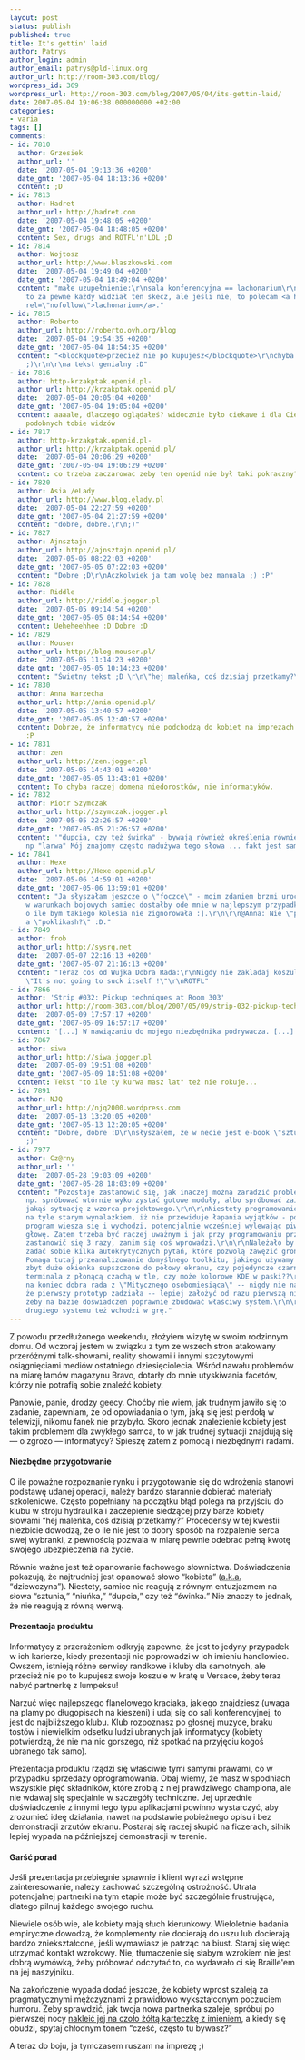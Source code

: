 ```yaml
---
layout: post
status: publish
published: true
title: It's gettin' laid
author: Patrys
author_login: admin
author_email: patrys@pld-linux.org
author_url: http://room-303.com/blog/
wordpress_id: 369
wordpress_url: http://room-303.com/blog/2007/05/04/its-gettin-laid/
date: 2007-05-04 19:06:38.000000000 +02:00
categories:
- varia
tags: []
comments:
- id: 7810
  author: Grzesiek
  author_url: ''
  date: '2007-05-04 19:13:36 +0200'
  date_gmt: '2007-05-04 18:13:36 +0200'
  content: ;D
- id: 7813
  author: Hadret
  author_url: http://hadret.com
  date: '2007-05-04 19:48:05 +0200'
  date_gmt: '2007-05-04 18:48:05 +0200'
  content: Sex, drugs and ROTFL'n'LOL ;D
- id: 7814
  author: Wojtosz
  author_url: http://www.blaszkowski.com
  date: '2007-05-04 19:49:04 +0200'
  date_gmt: '2007-05-04 18:49:04 +0200'
  content: "małe uzupełnienie:\r\nsala konferencyjna == lachonarium\r\n\r\ntak BTW,
    to za pewne każdy widział ten skecz, ale jeśli nie, to polecam <a href=\"http://kabarety.fani.pl/articles.php?id=5\"
    rel=\"nofollow\">lachonarium</a>."
- id: 7815
  author: Roberto
  author_url: http://roberto.ovh.org/blog
  date: '2007-05-04 19:54:35 +0200'
  date_gmt: '2007-05-04 18:54:35 +0200'
  content: "<blockquote>przecież nie po kupujesz</blockquote>\r\nchyba czegoś brakuje
    ;)\r\n\r\na tekst genialny :D"
- id: 7816
  author: http-krzakptak.openid.pl-
  author_url: http://krzakptak.openid.pl/
  date: '2007-05-04 20:05:04 +0200'
  date_gmt: '2007-05-04 19:05:04 +0200'
  content: aaaale, dlaczego oglądałeś? widocznie było ciekawe i dla Ciebie i dla milionów
    podobnych tobie widzów
- id: 7817
  author: http-krzakptak.openid.pl-
  author_url: http://krzakptak.openid.pl/
  date: '2007-05-04 20:06:29 +0200'
  date_gmt: '2007-05-04 19:06:29 +0200'
  content: co trzeba zaczarowac zeby ten openid nie był taki pokraczny?
- id: 7820
  author: Asia /eLady
  author_url: http://www.blog.elady.pl
  date: '2007-05-04 22:27:59 +0200'
  date_gmt: '2007-05-04 21:27:59 +0200'
  content: "dobre, dobre.\r\n;)"
- id: 7827
  author: Ajnsztajn
  author_url: http://ajnsztajn.openid.pl/
  date: '2007-05-05 08:22:03 +0200'
  date_gmt: '2007-05-05 07:22:03 +0200'
  content: "Dobre ;D\r\nAczkolwiek ja tam wolę bez manuala ;) :P"
- id: 7828
  author: Riddle
  author_url: http://riddle.jogger.pl
  date: '2007-05-05 09:14:54 +0200'
  date_gmt: '2007-05-05 08:14:54 +0200'
  content: Ueheheehhee :D Dobre :D
- id: 7829
  author: Mouser
  author_url: http://blog.mouser.pl/
  date: '2007-05-05 11:14:23 +0200'
  date_gmt: '2007-05-05 10:14:23 +0200'
  content: "Świetny tekst ;D \r\n\"hej maleńka, coś dzisiaj przetkamy?\" - ROTFL :D"
- id: 7830
  author: Anna Warzecha
  author_url: http://ania.openid.pl/
  date: '2007-05-05 13:40:57 +0200'
  date_gmt: '2007-05-05 12:40:57 +0200'
  content: Dobrze, że informatycy nie podchodzą do kobiet na imprezach z tekstem "poklikamyyyy?"
    :P
- id: 7831
  author: zen
  author_url: http://zen.jogger.pl
  date: '2007-05-05 14:43:01 +0200'
  date_gmt: '2007-05-05 13:43:01 +0200'
  content: To chyba raczej domena niedorostków, nie informatyków.
- id: 7832
  author: Piotr Szymczak
  author_url: http://szymczak.jogger.pl
  date: '2007-05-05 22:26:57 +0200'
  date_gmt: '2007-05-05 21:26:57 +0200'
  content: '"dupcia, czy też świnka" - bywają również określenia równie niewskazane
    np "larwa" Mój znajomy często nadużywa tego słowa ... fakt jest sam ;-)'
- id: 7841
  author: Hexe
  author_url: http://Hexe.openid.pl/
  date: '2007-05-06 14:59:01 +0200'
  date_gmt: '2007-05-06 13:59:01 +0200'
  content: "Ja słyszałam jeszcze o \"foczce\" - moim zdaniem brzmi uroczo, choć pewnie
    w warunkach bojowych samiec dostałby ode mnie w najlepszym przypadku przez łeb,
    o ile bym takiego kolesia nie zignorowała :].\r\n\r\n@Anna: Nie \"poklikamyyyy?”,
    a \"poklikash?\" :D."
- id: 7849
  author: frob
  author_url: http://sysrq.net
  date: '2007-05-07 22:16:13 +0200'
  date_gmt: '2007-05-07 21:16:13 +0200'
  content: "Teraz cos od Wujka Dobra Rada:\r\nNigdy nie zakladaj koszulki z napisem
    \"It's not going to suck itself !\"\r\nROTFL"
- id: 7866
  author: 'Strip #032: Pickup techniques at Room 303'
  author_url: http://room-303.com/blog/2007/05/09/strip-032-pickup-techniques/
  date: '2007-05-09 17:57:17 +0200'
  date_gmt: '2007-05-09 16:57:17 +0200'
  content: '[...] W nawiązaniu do mojego niezbędnika podrywacza. [...]'
- id: 7867
  author: siwa
  author_url: http://siwa.jogger.pl
  date: '2007-05-09 19:51:08 +0200'
  date_gmt: '2007-05-09 18:51:08 +0200'
  content: Tekst "to ile ty kurwa masz lat" też nie rokuje...
- id: 7891
  author: NJQ
  author_url: http://njq2000.wordpress.com
  date: '2007-05-13 13:20:05 +0200'
  date_gmt: '2007-05-13 12:20:05 +0200'
  content: "Dobre, dobre :D\r\nsłyszałem, że w necie jest e-book \"sztuka podrywania\"
    ;)"
- id: 7977
  author: Cz@rny
  author_url: ''
  date: '2007-05-28 19:03:09 +0200'
  date_gmt: '2007-05-28 18:03:09 +0200'
  content: "Pozostaje zastanowić się, jak inaczej można zaradzić problemom.\r\n\r\nMożna
    np. spróbować wtórnie wykorzystać gotowe moduły, albo spróbować zaimplementować
    jakąś sytuację z wzorca projektowego.\r\n\r\nNiestety programowanie związków jest
    na tyle starym wynalazkiem, iż nie przewiduje łapania wyjątków - po pierwszym
    program wiesza się i wychodzi, potencjalnie wcześniej wylewając piwo na Twoją
    głowę. Zatem trzeba być raczej uważnym i jak przy programowaniu przerwań asma
    zastanowić się 3 razy, zanim się coś wprowadzi.\r\n\r\nNależało by też wcześniej
    zadać sobie kilka autokrytycznych pytań, które pozwolą zawęzić grono poszukiwań.
    Pomaga tutaj przeanalizowanie domyślnego toolkitu, jakiego używamy - czy to są
    zbyt duże okienka supszczone do połowy ekranu, czy pojedyncze czarne czarne okienko
    terminala z płonącą czachą w tle, czy może kolorowe KDE w paski??\r\n\r\nNo i
    na koniec dobra rada z \"Mitycznego osobomiesiąca\" -- nigdy nie należy się nastawiać,
    że pierwszy prototyp zadziała -- lepiej założyć od razu pierwszą nieudaną próbę,
    żeby na bazie doświadczeń poprawnie zbudować właściwy system.\r\n\r\nAha -- zasada
    drugiego systemu też wchodzi w grę."
---
```

<p>Z powodu przedłużonego weekendu, złożyłem wizytę w swoim rodzinnym domu. Od wczoraj jestem w związku z tym ze wszech stron atakowany przeróżnymi talk-showami, reality showami i innymi szczytowymi osiągnięciami mediów ostatniego dziesięciolecia. Wśród nawału problemów na miarę łamów magazynu Bravo, dotarły do mnie utyskiwania facetów, którzy nie potrafią sobie znaleźć kobiety.</p>

<p>Panowie, panie, drodzy geecy. Choćby nie wiem, jak trudnym jawiło się to zadanie, zapewniam, że od opowiadania o tym, jaką się jest pierdołą w telewizji, nikomu fanek nie przybyło. Skoro jednak znalezienie kobiety jest takim problemem dla zwykłego samca, to w jak trudnej sytuacji znajdują się &mdash; o zgrozo &mdash; informatycy? Spieszę zatem z pomocą i niezbędnymi radami.</p>

<h4>Niezbędne przygotowanie</h4>

<p>O ile poważne rozpoznanie rynku i przygotowanie się do wdrożenia stanowi podstawę udanej operacji, należy bardzo starannie dobierać materiały szkoleniowe. Często popełniany na początku błąd polega na przyjściu do klubu w stroju hydraulika i zaczepienie siedzącej przy barze kobiety słowami <q>hej maleńka, coś dzisiaj przetkamy?</q> Procedensy w tej kwestii niezbicie dowodzą, że o ile nie jest to dobry sposób na rozpalenie serca swej wybranki, z pewnością pozwala w miarę pewnie odebrać pełną kwotę swojego ubezpieczenia na życie.</p>

<p>Równie ważne jest też opanowanie fachowego słownictwa. Doświadczenia pokazują, że najtrudniej jest opanować słowo <q>kobieta</q> (<abbr title="Also Known As">a.k.a.</abbr> <q>dziewczyna</q>). Niestety, samice nie reagują z równym entuzjazmem na słowa <q>sztunia,</q> <q>niuńka,</q> <q>dupcia,</q> czy też <q>świnka.</q> Nie znaczy to jednak, że nie reagują z równą werwą.</p>

<h4>Prezentacja produktu</h4>

<p>Informatycy z przerażeniem odkryją zapewne, że jest to jedyny przypadek w ich karierze, kiedy prezentacji nie poprowadzi w ich imieniu handlowiec. Owszem, istnieją różne serwisy randkowe i kluby dla samotnych, ale przecież nie po to kupujesz swoje koszule w kratę u Versace, żeby teraz nabyć partnerkę z lumpeksu!</p>

<p>Narzuć więc najlepszego flanelowego kraciaka, jakiego znajdziesz (uwaga na plamy po długopisach na kieszeni) i udaj się do sali konferencyjnej, to jest do najbliższego klubu. Klub rozpoznasz po głośnej muzyce, braku tostów i niewielkim odsetku ludzi ubranych jak informatycy (kobiety potwierdzą, że nie ma nic gorszego, niż spotkać na przyjęciu kogoś ubranego tak samo).</p>

<p>Prezentacja produktu rządzi się właściwie tymi samymi prawami, co w przypadku sprzedaży oprogramowania. Obaj wiemy, że masz w spodniach wszystkie pięć składników, które zrobią z niej prawdziwego championa, ale nie wdawaj się specjalnie w szczegóły techniczne. Jej uprzednie doświadczenie z innymi tego typu aplikacjami powinno wystarczyć, aby zrozumieć ideę działania, nawet na podstawie pobieżnego opisu i bez demonstracji zrzutów ekranu. Postaraj się raczej skupić na ficzerach, silnik lepiej wypada na późniejszej demonstracji w terenie.</p>

<h4>Garść porad</h4>

<p>Jeśli prezentacja przebiegnie sprawnie i klient wyrazi wstępne zainteresowanie, należy zachować szczególną ostrożność. Utrata potencjalnej partnerki na tym etapie może być szczególnie frustrująca, dlatego pilnuj każdego swojego ruchu.</p>

<p>Niewiele osób wie, ale kobiety mają słuch kierunkowy. Wieloletnie badania empiryczne dowodzą, że komplementy nie docierają do uszu lub docierają bardzo zniekształcone, jeśli wymawiasz je patrząc na biust. Staraj się więc utrzymać kontakt wzrokowy. Nie, tłumaczenie się słabym wzrokiem nie jest dobrą wymówką, żeby próbować odczytać to, co wydawało ci się Braille'em na jej naszyjniku.</p>

<p>Na zakończenie wypada dodać jeszcze, że kobiety wprost szaleją za pragmatycznymi mężczyznami z prawidłowo wykształconym poczuciem humoru. Żeby sprawdzić, jak twoja nowa partnerka szaleje, spróbuj po pierwszej nocy <a href="http://halbot.haluze.sk/?id=3262">nakleić jej na czoło żółtą karteczkę z imieniem</a>, a kiedy się obudzi, spytaj chłodnym tonem <q>cześć, często tu bywasz?</q></p>

<p>A teraz do boju, ja tymczasem ruszam na imprezę ;)</p>
